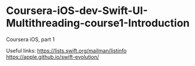 # Coursera-iOS-dev-Swift-UI-Multithreading-course1-Introduction
Coursera iOS, part 1

Useful links:
https://lists.swift.org/mailman/listinfo
https://apple.github.io/swift-evolution/
